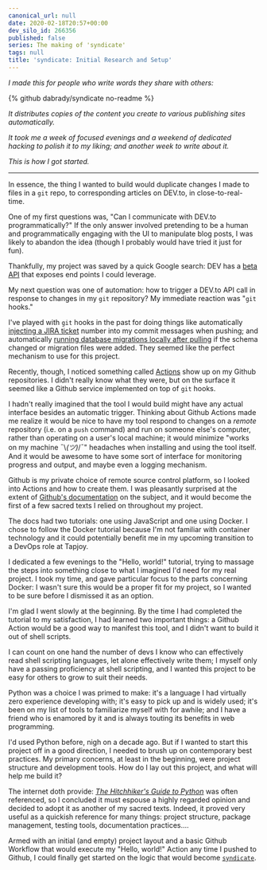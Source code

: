 ```yaml
---
canonical_url: null
date: 2020-02-18T20:57+00:00
dev_silo_id: 266356
published: false
series: The making of 'syndicate'
tags: null
title: 'syndicate: Initial Research and Setup'
---
```


_I made this for people who write words they share with others:_

{% github dabrady/syndicate no-readme %}

_It distributes copies of the content you create to various publishing sites automatically._

_It took me a week of focused evenings and a weekend of dedicated hacking to polish it to my liking; and another week to write about it._

_This is how I got started._

---

<!-- Reword this, it doesn't flow -->
In essence, the thing I wanted to build would duplicate changes I made to files in a `git` repo, to corresponding articles on DEV.to, in close-to-real-time.

One of my first questions was, "Can I communicate with DEV.to programmatically?" If the only answer involved pretending to be a human and programmatically engaging with the UI to manipulate blog posts, I was likely to abandon the idea (though I probably would have tried it just for fun).

Thankfully, my project was saved by a quick Google search: DEV has a [beta API](https://docs.dev.to/api) that exposes end points I could leverage.

My next question was one of automation: how to trigger a DEV.to API call in response to changes in my `git` repository? My immediate reaction was "`git` hooks."

I've played with `git` hooks in the past for doing things like automatically [injecting a JIRA ticket](https://gist.github.com/dabrady/29b33ef867ca6f0c5d9a60ae5b36f7fc) number into my commit messages when pushing; and automatically [running database migrations locally after pulling](https://gist.github.com/dabrady/4b9e57fb2529ca256dfb506dbb5103b1) if the schema changed or migration files were added. They seemed like the perfect mechanism to use for this project.

Recently, though, I noticed something called [Actions](https://github.com/features/actions) show up on my Github repositories. I didn't really know what they were, but on the surface it seemed like a Github service implemented on top of `git` hooks.

I hadn't really imagined that the tool I would build might have any actual interface besides an automatic trigger. Thinking about Github Actions made me realize it would be nice to have my tool respond to changes on a _remote_ repository (i.e. on a `push` command) and run on someone else's computer, rather than operating on a user's local machine; it would minimize "works on my machine ¯\\_(ツ)_/¯" headaches when installing and using the tool itself. And it would be awesome to have some sort of interface for monitoring progress and output, and maybe even a logging mechanism.

Github is my private choice of remote source control platform, so I looked into Actions and how to create them. I was pleasantly surprised at the extent of [Github's documentation](https://help.github.com/en/actions) on the subject, and it would become the first of a few sacred texts I relied on throughout my project.

The docs had two tutorials: one using JavaScript and one using Docker. I chose to follow the Docker tutorial because I'm not familiar with container technology and it could potentially benefit me in my upcoming transition to a DevOps role at Tapjoy.

I dedicated a few evenings to the "Hello, world!" tutorial, trying to massage the steps into something close to what I imagined I'd need for my real project. I took my time, and gave particular focus to the parts concerning Docker: I wasn't sure this would be a proper fit for my project, so I wanted to be sure before I dismissed it as an option.

I'm glad I went slowly at the beginning. By the time I had completed the tutorial to my satisfaction, I had learned two important things: a Github Action would be a good way to manifest this tool, and I didn't want to build it out of shell scripts.

I can count on one hand the number of devs I know who can effectively read shell scripting languages, let alone effectively write them; I myself only have a passing proficiency at shell scripting, and I wanted this project to be easy for others to grow to suit their needs.

Python was a choice I was primed to make: it's a language I had virtually zero experience developing with; it's easy to pick up and is widely used; it's been on my list of tools to familiarize myself with for awhile; and I have a friend who is enamored by it and is always touting its benefits in web programming.

I'd used Python before, nigh on a decade ago. But if I wanted to start this project off in a good direction, I needed to brush up on contemporary best practices. My primary concerns, at least in the beginning, were project structure and development tools. How do I lay out this project, and what will help me build it?

The internet doth provide: [_The Hitchhiker's Guide to Python_](https://docs.python-guide.org) was often referenced, so I concluded it must espouse a highly regarded opinion and decided to adopt it as another of my sacred texts. Indeed, it proved very useful as a quickish reference for many things: project structure, package management, testing tools, documentation practices....

Armed with an initial (and empty) project layout and a basic Github Workflow that would execute my "Hello, world!" Action any time I pushed to Github, I could finally get started on the logic that would become [`syndicate`](https://github.com/dabrady/syndicate).

